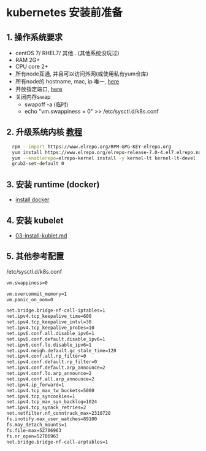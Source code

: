 # kubernetes 安装前准备
## 1. 操作系统要求
 - centOS 7/ RHEL7/ 其他...(其他系统没玩过)
 - RAM 2G+
 - CPU core 2+
 - 所有node互通, 并且可以访问外网(或使用私有yum仓库)
 - 所有node的 hostname, mac, ip 唯一, [here](https://kubernetes.io/docs/setup/production-environment/tools/kubeadm/install-kubeadm/#verify-the-mac-address-and-product-uuid-are-unique-for-every-node)
 - 开放指定端口, [here](https://kubernetes.io/docs/setup/production-environment/tools/kubeadm/install-kubeadm/#check-required-ports)
 - 关闭内存swap 
   - swapoff -a (临时)
   - echo "vm.swappiness = 0" >> /etc/sysctl.d/k8s.conf
## 2. 升级系统内核 [教程](http://elrepo.org/tiki/tiki-index.php)
```bash
  rpm --import https://www.elrepo.org/RPM-GPG-KEY-elrepo.org
  yum install https://www.elrepo.org/elrepo-release-7.0-4.el7.elrepo.noarch.rpm
  yum --enablerepo=elrepo-kernel install -y kernel-lt kernel-lt-devel
  grub2-set-default 0
```
## 3. 安装 runtime (docker)
 - [install docker](https://docs.docker.com/install/linux/docker-ce/centos/)
 
## 4. 安装 kubelet
 - [03-install-kublet.md](03-install-kublet.md)


## 5. 其他参考配置

/etc/sysctl.d/k8s.conf
```bash
vm.swappiness=0

vm.overcommit_memory=1
vm.panic_on_oom=0

net.bridge.bridge-nf-call-iptables=1
net.ipv4.tcp_keepalive_time=600
net.ipv4.tcp_keepalive_intvl=30
net.ipv4.tcp_keepalive_probes=10
net.ipv6.conf.all.disable_ipv6=1
net.ipv6.conf.default.disable_ipv6=1
net.ipv6.conf.lo.disable_ipv6=1
net.ipv4.neigh.default.gc_stale_time=120
net.ipv4.conf.all.rp_filter=0
net.ipv4.conf.default.rp_filter=0
net.ipv4.conf.default.arp_announce=2
net.ipv4.conf.lo.arp_announce=2
net.ipv4.conf.all.arp_announce=2
net.ipv4.ip_forward=1
net.ipv4.tcp_max_tw_buckets=5000
net.ipv4.tcp_syncookies=1
net.ipv4.tcp_max_syn_backlog=1024
net.ipv4.tcp_synack_retries=2
net.netfilter.nf_conntrack_max=2310720
fs.inotify.max_user_watches=89100
fs.may_detach_mounts=1
fs.file-max=52706963
fs.nr_open=52706963
net.bridge.bridge-nf-call-arptables=1
```